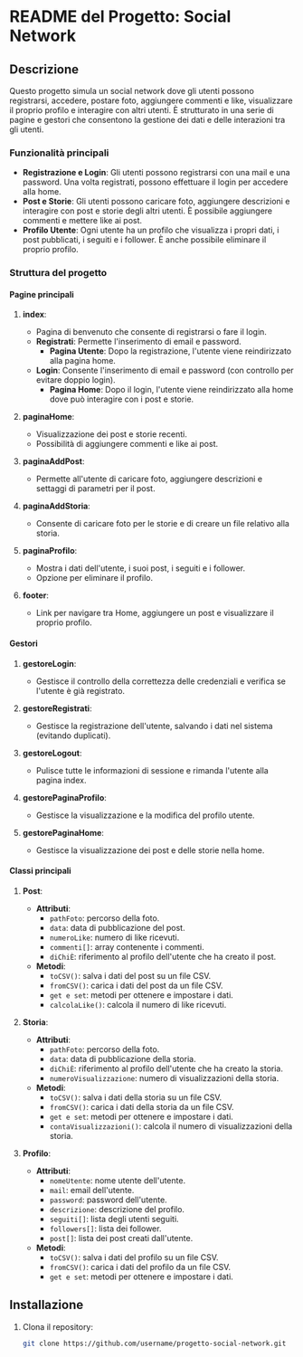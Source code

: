 # README del Progetto: Social Network

## Descrizione

Questo progetto simula un social network dove gli utenti possono registrarsi, accedere, postare foto, aggiungere commenti e like, visualizzare il proprio profilo e interagire con altri utenti. È strutturato in una serie di pagine e gestori che consentono la gestione dei dati e delle interazioni tra gli utenti.

### Funzionalità principali
- **Registrazione e Login**: Gli utenti possono registrarsi con una mail e una password. Una volta registrati, possono effettuare il login per accedere alla home.
- **Post e Storie**: Gli utenti possono caricare foto, aggiungere descrizioni e interagire con post e storie degli altri utenti. È possibile aggiungere commenti e mettere like ai post.
- **Profilo Utente**: Ogni utente ha un profilo che visualizza i propri dati, i post pubblicati, i seguiti e i follower. È anche possibile eliminare il proprio profilo.

### Struttura del progetto

#### Pagine principali

1. **index**:
   - Pagina di benvenuto che consente di registrarsi o fare il login.
   - **Registrati**: Permette l'inserimento di email e password.
     - **Pagina Utente**: Dopo la registrazione, l'utente viene reindirizzato alla pagina home.
   - **Login**: Consente l'inserimento di email e password (con controllo per evitare doppio login).
     - **Pagina Home**: Dopo il login, l'utente viene reindirizzato alla home dove può interagire con i post e storie.

2. **paginaHome**:
   - Visualizzazione dei post e storie recenti.
   - Possibilità di aggiungere commenti e like ai post.

3. **paginaAddPost**:
   - Permette all'utente di caricare foto, aggiungere descrizioni e settaggi di parametri per il post.

4. **paginaAddStoria**:
   - Consente di caricare foto per le storie e di creare un file relativo alla storia.

5. **paginaProfilo**:
   - Mostra i dati dell'utente, i suoi post, i seguiti e i follower.
   - Opzione per eliminare il profilo.

6. **footer**:
   - Link per navigare tra Home, aggiungere un post e visualizzare il proprio profilo.

#### Gestori

1. **gestoreLogin**:
   - Gestisce il controllo della correttezza delle credenziali e verifica se l'utente è già registrato.

2. **gestoreRegistrati**:
   - Gestisce la registrazione dell'utente, salvando i dati nel sistema (evitando duplicati).

3. **gestoreLogout**:
   - Pulisce tutte le informazioni di sessione e rimanda l'utente alla pagina index.

4. **gestorePaginaProfilo**:
   - Gestisce la visualizzazione e la modifica del profilo utente.

5. **gestorePaginaHome**:
   - Gestisce la visualizzazione dei post e delle storie nella home.

#### Classi principali

1. **Post**:
   - **Attributi**: 
     - `pathFoto`: percorso della foto.
     - `data`: data di pubblicazione del post.
     - `numeroLike`: numero di like ricevuti.
     - `commenti[]`: array contenente i commenti.
     - `diChiÈ`: riferimento al profilo dell'utente che ha creato il post.
   - **Metodi**:
     - `toCSV()`: salva i dati del post su un file CSV.
     - `fromCSV()`: carica i dati del post da un file CSV.
     - `get e set`: metodi per ottenere e impostare i dati.
     - `calcolaLike()`: calcola il numero di like ricevuti.

2. **Storia**:
   - **Attributi**:
     - `pathFoto`: percorso della foto.
     - `data`: data di pubblicazione della storia.
     - `diChiÈ`: riferimento al profilo dell'utente che ha creato la storia.
     - `numeroVisualizzazione`: numero di visualizzazioni della storia.
   - **Metodi**:
     - `toCSV()`: salva i dati della storia su un file CSV.
     - `fromCSV()`: carica i dati della storia da un file CSV.
     - `get e set`: metodi per ottenere e impostare i dati.
     - `contaVisualizzazioni()`: calcola il numero di visualizzazioni della storia.

3. **Profilo**:
   - **Attributi**:
     - `nomeUtente`: nome utente dell'utente.
     - `mail`: email dell'utente.
     - `password`: password dell'utente.
     - `descrizione`: descrizione del profilo.
     - `seguiti[]`: lista degli utenti seguiti.
     - `followers[]`: lista dei follower.
     - `post[]`: lista dei post creati dall'utente.
   - **Metodi**:
     - `toCSV()`: salva i dati del profilo su un file CSV.
     - `fromCSV()`: carica i dati del profilo da un file CSV.
     - `get e set`: metodi per ottenere e impostare i dati.

## Installazione

1. Clona il repository:
   ```bash
   git clone https://github.com/username/progetto-social-network.git
